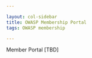 ```yaml
---

layout: col-sidebar
title: OWASP Membership Portal
tags: OWASP membership

---
```


Member Portal [TBD]


<script>
  cfauth = Cookies.get('CF_Authorization');
  if(cfauth) {
    token = getParsedJwt(cfauth);
    alert(token);
  }
  else {
    alert(cfauth);
  }
  
  function getParsedJwt(strtoken) {
    token = {}
    splits = strtoken.split('.')
  try {
    token['header'] = JSON.parse(atob(splits[0]))
  } catch(e) {
  }
  try {
    token['payload'] = JSON.parse(atob(splits[1]))
  } catch (e) { 
  }
  
  try {
    token['signature'] = splits[2]
  } catch (e) { 
  }
  return token
}


</script>
